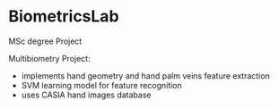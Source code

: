 # BiometricsLab
MSc degree Project 

Multibiometry Project:
  
  - implements hand geometry and hand palm veins feature extraction
  - SVM learning model for feature recognition
  - uses CASIA hand images database
